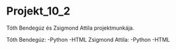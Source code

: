 # Projekt_10_2
Tóth Bendegúz és Zsigmond Attila projektmunkája.

Tóth Bendegúz:
  -Python
  -HTML
Zsigmond Attila:
  -Python
  -HTML
